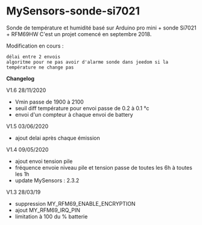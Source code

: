 # MySensors-sonde-si7021
Sonde de température et humidité basé sur Arduino pro mini + sonde Si7021 + RFM69HW
C'est un projet comencé en septembre 2018.

Modification en cours :

    délai entre 2 envois
    algoritme pour ne pas avoir d'alarme sonde dans jeedom si la température ne change pas



**Changelog**

V1.6  28/11/2020
- Vmin passe de 1900 à 2100
- seuil diff température pour envoi passe de 0.2 à 0.1 °c
- envoi d'un compteur à chaque envoi de battery

V1.5  03/06/2020
- ajout delai après chaque émission

V1.4  09/05/2020
- ajout envoi tension pile
- fréquence envoie niveau pile et tension passe de toutes les 6h à toutes les 1h
- update MySensors : 2.3.2

V1.3  28/03/19
- suppression MY_RFM69_ENABLE_ENCRYPTION
- ajout MY_RFM69_IRQ_PIN
- limitation à 100 du % batterie

